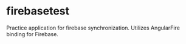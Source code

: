 # firebasetest

Practice application for firebase synchronization. Utilizes AngularFire binding for Firebase.
